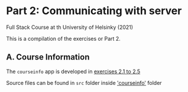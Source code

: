 # Part 2: Communicating with server
Full Stack Course at th University of Helsinky (2021)

This is a compilation of the exercises or Part 2.


## A. Course Information

The `courseinfo` app is developed in 
[exercises 2.1 to 2.5](courseinfo/README.md)

Source files can be found in `src` folder inside ['courseinfo'](https://github.com/greenvan/fullstackopen2021/tree/main/part2/courseinfo) folder